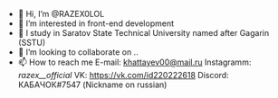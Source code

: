 - 👋 Hi, I’m @RAZEX0LOL
- 👀 I’m interested in front-end development
- 🌱 I study in Saratov State Technical University named after Gagarin (SSTU)
- 💞️ I’m looking to collaborate on ..
- 📫 How to reach me 
E-mail: khattayev00@mail.ru
Instagramm: _razex__official_
VK: https://vk.com/id220222618
Discord: КАБАЧОК#7547 (Nickname on russian)
<!---
RAZEX0LOL/RAZEX0LOL is a ✨ special ✨ repository because its `README.md` (this file) appears on your GitHub profile.
You can click the Preview link to take a look at your changes.
--->
